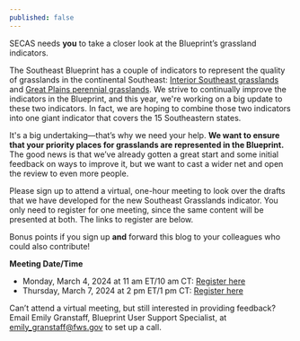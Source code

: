 ```yaml
---
published: false
---
```

SECAS needs **you** to take a closer look at the Blueprint’s grassland indicators.

The Southeast Blueprint has a couple of indicators to represent the quality of grasslands in the continental Southeast: [Interior Southeast grasslands](https://secas-fws.hub.arcgis.com/maps/fws::interior-southeast-grasslands-southeast-blueprint-indicator-2023/about) and [Great Plains perennial grasslands](https://secas-fws.hub.arcgis.com/maps/fws::great-plains-perennial-grasslands-southeast-blueprint-indicator-2023/about). We strive to continually improve the indicators in the Blueprint, and this year, we're working on a big update to these two indicators. In fact, we are hoping to combine those two indicators into one giant indicator that covers the 15 Southeastern states. 

It's a big undertaking—that’s why we need your help. **We want to ensure that your priority places for grasslands are represented in the Blueprint.** The good news is that we’ve already gotten a great start and some initial feedback on ways to improve it, but we want to cast a wider net and open the review to even more people. 

Please sign up to attend a virtual, one-hour meeting to look over the drafts that we have developed for the new Southeast Grasslands indicator. You only need to register for one meeting, since the same content will be presented at both. The links to register are below. 

Bonus points if you sign up **and** forward this blog to your colleagues who could also contribute!  

**Meeting Date/Time**  

- Monday, March 4, 2024 at 11 am ET/10 am CT: [Register here](https://doitalent.zoomgov.com/meeting/register/vJIsfuGtpj0iE7bH4wesZkluiyyH1fs1Hfc#/registration)
- Thursday, March 7, 2024 at 2 pm ET/1 pm CT: [Register here](https://doitalent.zoomgov.com/meeting/register/vJItce6hqD4iEqCwSNwMqabVV4DUCLyxnbw#/registration)

Can’t attend a virtual meeting, but still interested in providing feedback?  Email Emily Granstaff, Blueprint User Support Specialist, at [emily_granstaff@fws.gov](mailto:emily_granstaff@fws.gov) to set up a call.

 